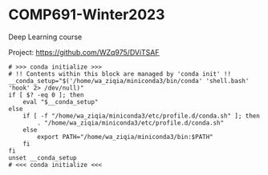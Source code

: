 # COMP691-Winter2023
Deep Learning course

Project: https://github.com/WZq975/DViTSAF

```
# >>> conda initialize >>>
# !! Contents within this block are managed by 'conda init' !!
__conda_setup="$('/home/wa_ziqia/miniconda3/bin/conda' 'shell.bash' 'hook' 2> /dev/null)"
if [ $? -eq 0 ]; then
    eval "$__conda_setup"
else
    if [ -f "/home/wa_ziqia/miniconda3/etc/profile.d/conda.sh" ]; then
        . "/home/wa_ziqia/miniconda3/etc/profile.d/conda.sh"
    else
        export PATH="/home/wa_ziqia/miniconda3/bin:$PATH"
    fi
fi
unset __conda_setup
# <<< conda initialize <<<
```
